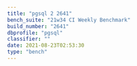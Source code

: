 ```yaml
---
title: "pgsql 2 2641"
bench_suite: "21w34 CI Weekly Benchmark"
build_number: "2641"
dbprofile: "pgsql"
classifier: ""
date: 2021-08-23T02:53:30
type: "bench"
---
```

